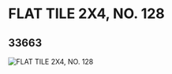 # FLAT TILE 2X4, NO. 128
## 33663
![FLAT TILE 2X4, NO. 128](https://lc-www-live-s.legocdn.com/media/bricks/5/2/6188960.jpg)